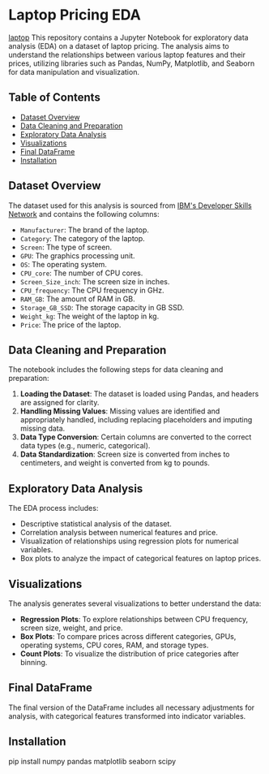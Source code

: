 # Laptop Pricing EDA
[laptop](https://github.com/ShaimaaAbdElkhalek/Data-Science-in-Action-Laptop-Pricing-EDA-Wrangling-/blob/main/data/download%20(1).jpeg?raw=true)
This repository contains a Jupyter Notebook for exploratory data analysis (EDA) on a dataset of laptop pricing. The analysis aims to understand the relationships between various laptop features and their prices, utilizing libraries such as Pandas, NumPy, Matplotlib, and Seaborn for data manipulation and visualization.

## Table of Contents
- [Dataset Overview](#dataset-overview)
- [Data Cleaning and Preparation](#data-cleaning-and-preparation)
- [Exploratory Data Analysis](#exploratory-data-analysis)
- [Visualizations](#visualizations)
- [Final DataFrame](#final-dataframe)
- [Installation](#installation)


## Dataset Overview

The dataset used for this analysis is sourced from [IBM's Developer Skills Network](https://cf-courses-data.s3.us.cloud-object-storage.appdomain.cloud/IBMDeveloperSkillsNetwork-DA0101EN-Coursera/laptop_pricing_dataset_base.csv) and contains the following columns:

- `Manufacturer`: The brand of the laptop.
- `Category`: The category of the laptop.
- `Screen`: The type of screen.
- `GPU`: The graphics processing unit.
- `OS`: The operating system.
- `CPU_core`: The number of CPU cores.
- `Screen_Size_inch`: The screen size in inches.
- `CPU_frequency`: The CPU frequency in GHz.
- `RAM_GB`: The amount of RAM in GB.
- `Storage_GB_SSD`: The storage capacity in GB SSD.
- `Weight_kg`: The weight of the laptop in kg.
- `Price`: The price of the laptop.

## Data Cleaning and Preparation

The notebook includes the following steps for data cleaning and preparation:

1. **Loading the Dataset**: The dataset is loaded using Pandas, and headers are assigned for clarity.
2. **Handling Missing Values**: Missing values are identified and appropriately handled, including replacing placeholders and imputing missing data.
3. **Data Type Conversion**: Certain columns are converted to the correct data types (e.g., numeric, categorical).
4. **Data Standardization**: Screen size is converted from inches to centimeters, and weight is converted from kg to pounds.

## Exploratory Data Analysis

The EDA process includes:

- Descriptive statistical analysis of the dataset.
- Correlation analysis between numerical features and price.
- Visualization of relationships using regression plots for numerical variables.
- Box plots to analyze the impact of categorical features on laptop prices.

## Visualizations

The analysis generates several visualizations to better understand the data:

- **Regression Plots**: To explore relationships between CPU frequency, screen size, weight, and price.
- **Box Plots**: To compare prices across different categories, GPUs, operating systems, CPU cores, RAM, and storage types.
- **Count Plots**: To visualize the distribution of price categories after binning.

## Final DataFrame

The final version of the DataFrame includes all necessary adjustments for analysis, with categorical features transformed into indicator variables.
## Installation

pip install numpy pandas matplotlib seaborn scipy

